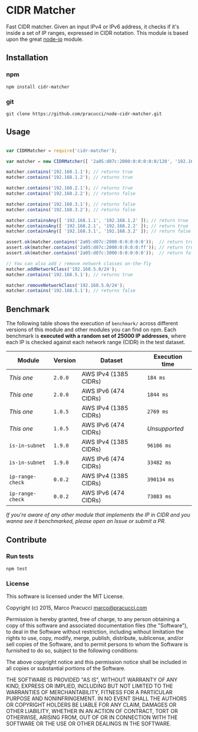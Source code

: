 # CIDR Matcher

Fast CIDR matcher. Given an input IPv4 or IPv6 address, it checks if it's inside a set of IP ranges, expressed in CIDR notation. This module is based upon the great [node-ip](https://github.com/indutny/node-ip.git) module.


## Installation

###  npm
```shell
npm install cidr-matcher
```

### git

```shell
git clone https://github.com/pracucci/node-cidr-matcher.git
```


## Usage

```js

var CIDRMatcher = require('cidr-matcher');

var matcher = new CIDRMatcher([ '2a05:d07c:2000:0:0:0:0:0/120', '192.168.1.0/24', '192.168.2.3/32', '192.168.3.2/32' ]);

matcher.contains('192.168.1.1'); // returns true
matcher.contains('192.168.1.2'); // returns true

matcher.contains('192.168.2.1'); // returns true
matcher.contains('192.168.2.2'); // returns false

matcher.contains('192.168.3.1'); // returns false
matcher.contains('192.168.3.2'); // returns false

matcher.containsAny([ '192.168.1.1', '192.168.1.2' ]); // return true
matcher.containsAny([ '192.168.2.1', '192.168.2.2' ]); // return true
matcher.containsAny([ '192.168.3.1', '192.168.3.2' ]); // return false

assert.ok(matcher.contains('2a05:d07c:2000:0:0:0:0:0'));  // return true
assert.ok(matcher.contains('2a05:d07c:2000:0:0:0:0:ff')); // return true
assert.ok(matcher.contains('2a05:d07c:3000:0:0:0:0:0'));  // return false

// You can also add / remove network classes on-the-fly
matcher.addNetworkClass('192.168.5.0/24');
matcher.contains('192.168.5.1'); // returns true

matcher.removeNetworkClass('192.168.5.0/24');
matcher.contains('192.168.5.1'); // returns false
```


## Benchmark

The following table shows the execution of `benchmark/` across different versions of this module and other modules you can find on npm. Each benchmark is **executed with a random set of 25000 IP addresses**, where each IP is checked against each network range (CIDR) in the test dataset.

| Module           | Version | Dataset               | Execution time |
| ---------------- | ------- | --------------------- | -------------- |
| _This one_       | `2.0.0` | AWS IPv4 (1385 CIDRs) | `184 ms`       |
| _This one_       | `2.0.0` | AWS IPv6 (474 CIDRs)  | `1844 ms`      |
| _This one_       | `1.0.5` | AWS IPv4 (1385 CIDRs) | `2769 ms`      |
| _This one_       | `1.0.5` | AWS IPv6 (474 CIDRs)  | _Unsupported_  |
| `is-in-subnet`   | `1.9.0` | AWS IPv4 (1385 CIDRs) | `96106 ms`     |
| `is-in-subnet`   | `1.9.0` | AWS IPv6 (474 CIDRs)  | `33482 ms`     |
| `ip-range-check` | `0.0.2` | AWS IPv4 (1385 CIDRs) | `390134 ms`    |
| `ip-range-check` | `0.0.2` | AWS IPv6 (474 CIDRs)  | `73083 ms`     |

_If you're aware of any other module that implements the IP in CIDR and you wanna see it benchmarked, please open an Issue or submit a PR._


## Contribute

### Run tests

```shell
npm test
```


### License

This software is licensed under the MIT License.

Copyright (c) 2015, Marco Pracucci <marco@pracucci.com>

Permission is hereby granted, free of charge, to any person obtaining a copy
of this software and associated documentation files (the "Software"), to deal
in the Software without restriction, including without limitation the rights
to use, copy, modify, merge, publish, distribute, sublicense, and/or sell
copies of the Software, and to permit persons to whom the Software is
furnished to do so, subject to the following conditions:

The above copyright notice and this permission notice shall be included in
all copies or substantial portions of the Software.

THE SOFTWARE IS PROVIDED "AS IS", WITHOUT WARRANTY OF ANY KIND, EXPRESS OR
IMPLIED, INCLUDING BUT NOT LIMITED TO THE WARRANTIES OF MERCHANTABILITY,
FITNESS FOR A PARTICULAR PURPOSE AND NONINFRINGEMENT.  IN NO EVENT SHALL THE
AUTHORS OR COPYRIGHT HOLDERS BE LIABLE FOR ANY CLAIM, DAMAGES OR OTHER
LIABILITY, WHETHER IN AN ACTION OF CONTRACT, TORT OR OTHERWISE, ARISING FROM,
OUT OF OR IN CONNECTION WITH THE SOFTWARE OR THE USE OR OTHER DEALINGS IN
THE SOFTWARE.
